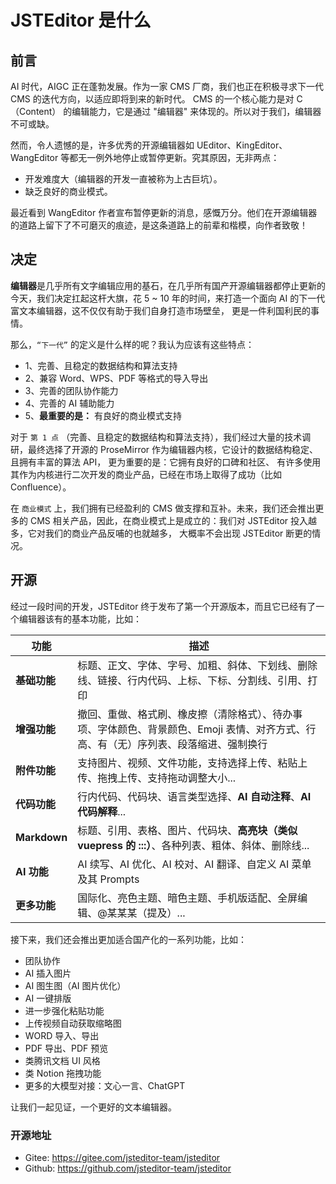 # JSTEditor 是什么


## 前言


AI 时代，AIGC 正在蓬勃发展。作为一家 CMS 厂商，我们也正在积极寻求下一代 CMS 的迭代方向，以适应即将到来的新时代。 
CMS 的一个核心能力是对 C（Content） 的编辑能力，它是通过 "编辑器" 来体现的。所以对于我们，编辑器不可或缺。


然而，令人遗憾的是，许多优秀的开源编辑器如 UEditor、KingEditor、WangEditor 等都无一例外地停止或暂停更新。究其原因，无非两点：

- 开发难度大（编辑器的开发一直被称为上古巨坑）。
- 缺乏良好的商业模式。

最近看到 WangEditor 作者宣布暂停更新的消息，感慨万分。他们在开源编辑器的道路上留下了不可磨灭的痕迹，是这条道路上的前辈和楷模，向作者致敬！


## 决定

**编辑器**是几乎所有文字编辑应用的基石，在几乎所有国产开源编辑器都停止更新的今天，我们决定扛起这杆大旗，花 5 ~ 10 年的时间，来打造一个面向 AI 的下一代富文本编辑器，这不仅仅有助于我们自身打造市场壁垒，
更是一件利国利民的事情。


那么，`“下一代”` 的定义是什么样的呢？我认为应该有这些特点：

- 1、完善、且稳定的数据结构和算法支持
- 2、兼容 Word、WPS、PDF 等格式的导入导出
- 3、完善的团队协作能力
- 4、完善的 AI 辅助能力
- 5、**最重要的是：** 有良好的商业模式支持

对于 `第 1 点` （完善、且稳定的数据结构和算法支持），我们经过大量的技术调研，最终选择了开源的 ProseMirror 作为编辑器内核，它设计的数据结构稳定、且拥有丰富的算法 API，
更为重要的是：它拥有良好的口碑和社区、 有许多使用其作为内核进行二次开发的商业产品，已经在市场上取得了成功（比如 Confluence）。

在 `商业模式` 上，我们拥有已经盈利的 CMS 做支撑和互补。未来，我们还会推出更多的 CMS 相关产品，因此，在商业模式上是成立的：我们对 JSTEditor 投入越多，它对我们的商业产品反哺的也就越多，
大概率不会出现 JSTEditor 断更的情况。



## 开源

经过一段时间的开发，JSTEditor 终于发布了第一个开源版本，而且它已经有了一个编辑器该有的基本功能，比如：

| 功能            | 描述                                                                    |
|---------------|-----------------------------------------------------------------------|
| **基础功能**      | 标题、正文、字体、字号、加粗、斜体、下划线、删除线、链接、行内代码、上标、下标、分割线、引用、打印                     |
| **增强功能**      | 撤回、重做、格式刷、橡皮擦（清除格式）、待办事项、字体颜色、背景颜色、Emoji 表情、对齐方式、行高、有（无）序列表、段落缩进、强制换行 |
| **附件功能**      | 支持图片、视频、文件功能，支持选择上传、粘贴上传、拖拽上传、支持拖动调整大小...                             |
| **代码功能**      | 行内代码、代码块、语言类型选择、**AI 自动注释**、**AI 代码解释**...                            |
| **Markdown**  | 标题、引用、表格、图片、代码块、**高亮块（类似 vuepress 的 :::）**、各种列表、粗体、斜体、删除线...          |
| **AI 功能**     | AI 续写、AI 优化、AI 校对、AI 翻译、自定义 AI 菜单及其 Prompts                           |
| **更多功能**      | 国际化、亮色主题、暗色主题、手机版适配、全屏编辑、@某某某（提及）...                                  |

接下来，我们还会推出更加适合国产化的一系列功能，比如：

* 团队协作
* AI 插入图片
* AI 图生图（AI 图片优化）
* AI 一键排版
* 进一步强化粘贴功能
* 上传视频自动获取缩略图
* WORD 导入、导出
* PDF 导出、PDF 预览
* 类腾讯文档 UI 风格
* 类 Notion 拖拽功能
* 更多的大模型对接：文心一言、ChatGPT

让我们一起见证，一个更好的文本编辑器。

### 开源地址
- Gitee: https://gitee.com/jsteditor-team/jsteditor
- Github: https://github.com/jsteditor-team/jsteditor
